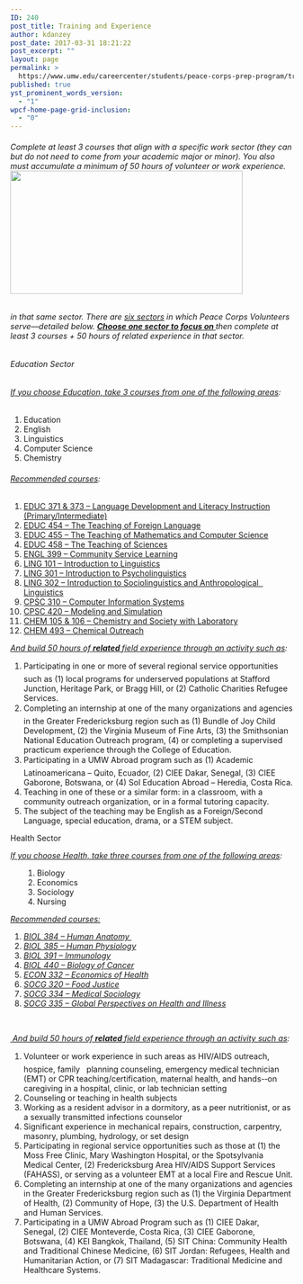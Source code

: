 ```yaml
---
ID: 240
post_title: Training and Experience
author: kdanzey
post_date: 2017-03-31 18:21:22
post_excerpt: ""
layout: page
permalink: >
  https://www.umw.edu/careercenter/students/peace-corps-prep-program/training-experience/
published: true
yst_prominent_words_version:
  - "1"
wpcf-home-page-grid-inclusion:
  - "0"
---
```

<h6>Complete at least 3 courses that align with a specific work sector (they can but do not need to come from your academic major or minor). You also must accumulate a minimum of 50 hours of volunteer or work experience.<img class=" wp-image-235 alignnone" src="http://www.umw.edu/careercenter/wp-content/uploads/sites/41/2017/03/PeaceCorpsPrep-1-300x159.jpg" alt="" width="413" height="219" /></h6>
<h6>in that same sector. There are <u>six sectors</u> in which Peace Corps Volunteers serve—detailed below. <b><u>Choose one sector to focus on </u></b>then complete at least 3 courses + 50 hours of related experience in that sector.</h6>
<h6>Education Sector</h6>
<h6><i><u>If you choose Education, take 3 courses from one of the following areas</u></i><i>:</i></h6>
<ol>
 	<li>Education</li>
 	<li>English</li>
 	<li>Linguistics</li>
 	<li>Computer Science</li>
 	<li>Chemistry</li>
</ol>
<h6><i><u>Recommended courses</u></i><i>:
</i></h6>
<ol>
 	<li><u>EDUC 371 &amp; 373 – Language Development and Literacy Instruction (Primary/Intermediate)</u></li>
 	<li><u>EDUC 454 – The Teaching of Foreign Language</u></li>
 	<li><u>EDUC 455 – The Teaching of Mathematics and Computer Science</u></li>
 	<li><u>EDUC 458 – The Teaching of Sciences</u></li>
 	<li><u>ENGL 399 – Community Service Learning</u></li>
 	<li><u>LING 101 – Introduction to Linguistics</u></li>
 	<li><u>LING 301 – Introduction to Psycholinguistics</u></li>
 	<li><u>LING 302 – Introduction to Sociolinguistics and Anthropological   Linguistics</u></li>
 	<li><u>CPSC 310 – Computer Information Systems</u></li>
 	<li><u>CPSC 420 – Modeling and Simulation</u></li>
 	<li><u>CHEM 105 &amp; 106 – Chemistry and Society with Laboratory</u></li>
 	<li><u>CHEM 493 – Chemical Outreach</u></li>
</ol>
<i></i><i><u>And build 50 hours of </u></i><b><i><u>related </u></i></b><i><u>field experience through an activity such as</u></i><i>:</i>
<ol>
 	<li>Participating in one or more of several regional service opportunities such as (1) local programs for underserved populations at Stafford Junction, Heritage Park, or Bragg Hill, or (2) Catholic Charities Refugee Services.</li>
 	<li>Completing an internship at one of the many organizations and agencies in the Greater Fredericksburg region such as (1) Bundle of Joy Child Development, (2) the Virginia Museum of Fine Arts, (3) the Smithsonian National Education Outreach program, (4) or completing a supervised practicum experience through the College of Education.</li>
 	<li>Participating in a UMW Abroad program such as (1) Academic Latinoamericana – Quito, Ecuador, (2) CIEE Dakar, Senegal, (3) CIEE Gaborone, Botswana, or (4) Sol Education Abroad – Heredia, Costa Rica.</li>
 	<li>Teaching in one of these or a similar form: in a classroom, with a community outreach organization, or in a formal tutoring capacity.</li>
 	<li>The subject of the teaching may be English as a Foreign/Second Language, special education, drama, or a STEM subject.</li>
</ol>
Health Sector
<p class="wysiwyg-text-align-left"><i><u>If you choose Health, take three courses from one of the following areas</u></i><i>:</i></p>

<ol>
<ol>
 	<li>Biology</li>
 	<li>Economics</li>
 	<li>Sociology</li>
 	<li>Nursing</li>
</ol>
</ol>
<div class="wysiwyg-text-align-left">

<i><u>Recommended courses:</u></i>

</div>
<ol>
 	<li><i><u>BIOL 384 – Human Anatomy </u></i></li>
 	<li><i><u>BIOL 385 – Human Physiology</u></i></li>
 	<li><i><u>BIOL 391 – Immunology</u></i></li>
 	<li><i><u>BIOL 440 – Biology of Cancer</u></i></li>
 	<li><i><u>ECON 332 – Economics of Health</u></i></li>
 	<li><i><u>SOCG 320 – Food Justice</u></i></li>
 	<li><i><u>SOCG 334 – Medical Sociology</u></i></li>
 	<li><i><u>SOCG 335 – Global Perspectives on Health and Illness</u></i></li>
</ol>
<p class="wysiwyg-text-align-left"><i> </i></p>
<p class="wysiwyg-text-align-left"><u> </u><i><u>And build 50 hours of </u></i><b><i><u>related </u></i></b><i><u>field experience through an activity such as</u></i><i>:</i></p>

<ol>
 	<li>Volunteer or work experience in such areas as HIV/AIDS outreach, hospice, family   planning counseling, emergency medical technician (EMT) or CPR teaching/certification, maternal health, and hands-­‐on caregiving in a hospital, clinic, or lab technician setting</li>
 	<li>Counseling or teaching in health subjects</li>
 	<li>Working as a resident advisor in a dormitory, as a peer nutritionist, or as a sexually transmitted infections counselor</li>
 	<li>Significant experience in mechanical repairs, construction, carpentry, masonry, plumbing, hydrology, or set design</li>
 	<li>Participating in regional service opportunities such as those at (1) the Moss Free Clinic, Mary Washington Hospital, or the Spotsylvania Medical Center, (2) Fredericksburg Area HIV/AIDS Support Services (FAHASS), or serving as a volunteer EMT at a local Fire and Rescue Unit.</li>
 	<li>Completing an internship at one of the many organizations and agencies in the Greater Fredericksburg region such as (1) the Virginia Department of Health, (2) Community of Hope, (3) the U.S. Department of Health and Human Services.</li>
 	<li>Participating in a UMW Abroad Program such as (1) CIEE Dakar, Senegal, (2) CIEE Monteverde, Costa Rica, (3) CIEE Gaborone, Botswana, (4) KEI Bangkok, Thailand, (5) SIT China: Community Health and Traditional Chinese Medicine, (6) SIT Jordan: Refugees, Health and Humanitarian Action, or (7) SIT Madagascar: Traditional Medicine and Healthcare Systems.</li>
</ol>
